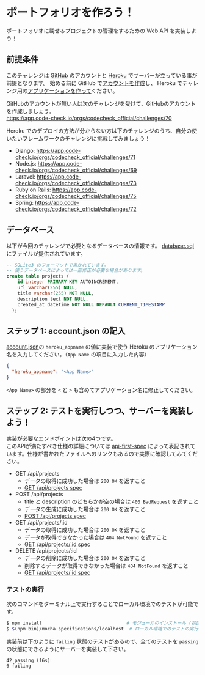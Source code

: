 # ポートフォリオを作ろう！
ポートフォリオに載せるプロジェクトの管理をするための Web API を実装しよう！

## 前提条件
このチャレンジは [GitHub](https://github.com) のアカウントと [Heroku](https://heroku.com) でサーバーが立っている事が前提となります。
始める前に GitHub で[アカウントを作成](https://github.com/join)し、 Heroku でチャレンジ用の[アプリケーションを作って](https://dashboard.heroku.com/new)ください。

GitHubのアカウントが無い人は次のチャレンジを受けて、GitHubのアカウントを作成しましょう。  
https://app.code-check.io/orgs/codecheck_official/challenges/70

Heroku でのデプロイの方法が分からない方は下のチャレンジのうち、自分の使いたいフレームワークのチャレンジに挑戦してみましょう！

- Django: https://app.code-check.io/orgs/codecheck_official/challenges/71
- Node.js: https://app.code-check.io/orgs/codecheck_official/challenges/69
- Laravel: https://app.code-check.io/orgs/codecheck_official/challenges/73
- Ruby on Rails: https://app.code-check.io/orgs/codecheck_official/challenges/75
- Spring: https://app.code-check.io/orgs/codecheck_official/challenges/72

## データベース
以下が今回のチャレンジで必要となるデータベースの情報です。
[database.sql](./specifications/database.sql)にファイルが提供されています。

```sql
-- SQLite3 のフォーマットで書かれています。
-- 使うデータベースによっては一部修正が必要な場合があります。
create table projects (
    id integer PRIMARY KEY AUTOINCREMENT,
    url varchar(255) NULL,
    title varchar(255) NOT NULL,
    description text NOT NULL,
    created_at datetime NOT NULL DEFAULT CURRENT_TIMESTAMP
  );
```

## ステップ 1: account.json の記入
[account.json](./account.json)の `heroku_appname` の値に実装で使う Heroku のアプリケーション名を入力してください。（`App Name` の項目に入力した内容）  

```json
{
  "heroku_appname": "<App Name>"
}
```
`<App Name>` の部分を `<` と `>` も含めてアプリケーション名に修正してください。

## ステップ 2: テストを実行しつつ、サーバーを実装しよう！
実装が必要なエンドポイントは次の4つです。  
このAPIが満たすべき仕様の詳細については [api-first-spec](https://github.com/shunjikonishi/api-first-spec) によって表記されています。仕様が書かれたファイルへのリンクもあるので実際に確認してみてください。

- GET /api/projects
  - データの取得に成功した場合は `200 OK` を返すこと
  - [GET /api/projects spec](./specifications/localhost/GET-api-projects.spec.js)
- POST /api/projects
  - title と description のどちらかが空の場合は `400 BadRequest` を返すこと
  - データの生成に成功した場合は `200 OK` を返すこと
  - [POST /api/projects spec](./specifications/localhost/POST-api-projects.spec.js)
- GET /api/projects/:id
  - データの取得に成功した場合は `200 OK` を返すこと
  - データが取得できなかった場合は `404 NotFound` を返すこと
  - [GET /api/projects/:id spec](./specifications/localhost/GET-api-projects_id.spec.js)
- DELETE /api/projects/:id
  - データの削除に成功した場合は `200 OK` を返すこと
  - 削除するデータが取得できなかった場合は `404 NotFound` を返すこと
  - [GET /api/projects/:id spec](./specifications/localhost/DELETE-api-projects_id.spec.js)

### テストの実行  
次のコマンドをターミナル上で実行することでローカル環境でのテストが可能です。

```bash
$ npm install                               # モジュールのインストール (初回のみ実行)
$ $(npm bin)/mocha specifications/localhost  # ローカル環境でのテストの実行
```

実装前は下のように `failing` 状態のテストがあるので、全てのテストを `passing` の状態にできるようにサーバーを実装して下さい。

```
42 passing (16s)
6 failing
```

